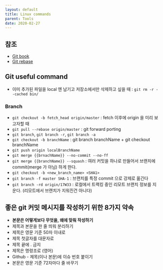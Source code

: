 ```yaml
---
layout: default
title: Linux commands
parent: Tools
date: 2020-02-27
---
```


## 참조

- [Git book](https://git-scm.com/book/ko/v2)
- [Git rebase](http://dogfeet.github.io/articles/2012/git-merge-rebase.html)

## Git useful command

- 이미 추가된 파일을 local 엔 남기고 저장소에서만 삭제하고 싶을 때 : `git rm -r --cached bin/`

### Branch

- `git checkout -b fetch_head origin/master` : fetch 이후에 origin 을 미리 보고자할 때
- `git pull --rebase origin/master` : git forward porting
- `git branch`, `git branch -r`, `git branch -a`
- `git checkout -b branchName` : git branch branchName + git checkout branchName
- `git push origin localBranchName`
- `git merge {{brnachName}} --no-commit --no-ff`
- `git merge {{branchName}} --squash` : 여러 커밋을 하나로 만들어서 브랜치에 commit(merge 가 아님) 하게 한다.
- `git checkout -b <new_branch_name> <SHA1>`
- `git branch -f master SHA-1` : 브랜치를 특정 commit 으로 강제로 옮긴다
- `git branch -rd origin/17W33` : 로컬에서 트랙킹 중인 리모트 브랜치 정보를 지운다. (리모트에서 브랜치가 지워진건 아니다)

## 좋은 git 커밋 메시지를 작성하기 위한 8가지 약속

- **본문은 어떻게보다 무엇을, 왜에 맞춰 작성하기**
- 제목과 본문을 한 줄 띄워 분리하기
- 제목은 영문 기준 50자 이내로
- 제목 첫글자를 대문자로
- 제목 끝에 . 금지
- 제목은 명령조로 (영어)
- Github - 제목(이나 본문)에 이슈 번호 붙이기
- 본문은 영문 기준 72자마다 줄 바꾸기
